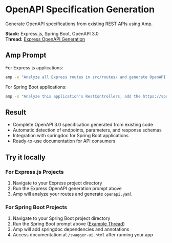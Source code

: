 # OpenAPI Specification Generation

Generate OpenAPI specifications from existing REST APIs using Amp.

**Stack:** Express.js, Spring Boot, OpenAPI 3.0  
**Thread:** [Express OpenAPI Generation](https://ampcode.com/threads/T-b6961337-c62b-4237-9516-6a5f1f255112)

## Amp Prompt

For Express.js applications:
```bash
amp -x "Analyze all Express routes in src/routes/ and generate OpenAPI documentation"
```

For Spring Boot applications:
```bash
amp -x "Analyze this application's RestControllers, add the https://springdoc.org/ plugin and ensure all endpoints are properly annotated"
```

## Result

- Complete OpenAPI 3.0 specification generated from existing code
- Automatic detection of endpoints, parameters, and response schemas
- Integration with springdoc for Spring Boot applications
- Ready-to-use documentation for API consumers

## Try it locally

### For Express.js Projects

1. Navigate to your Express project directory
2. Run the Express OpenAPI generation prompt above
3. Amp will analyze your routes and generate `openapi.yaml`

### For Spring Boot Projects  

1. Navigate to your Spring Boot project directory  
2. Run the Spring Boot prompt above ([Example Thread](https://ampcode.com/threads/T-8ad6b9be-3e3c-492e-ab19-30e989076933))
3. Amp will add springdoc dependencies and annotations
4. Access documentation at `/swagger-ui.html` after running your app
